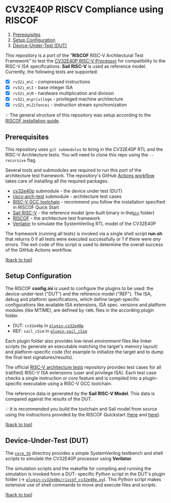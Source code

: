# CV32E40P RISCV Compliance using RISCOF

<!--
[![neorv32-riscof](https://img.shields.io/github/actions/workflow/status/stnolting/neorv32-riscof/main.yml?branch=main&longCache=true&style=flat-square&label=neorv32-riscof&logo=Github%20Actions&logoColor=fff)](https://github.com/stnolting/neorv32-riscof/actions/workflows/main.yml)
[![License](https://img.shields.io/github/license/stnolting/neorv32-riscof?longCache=true&style=flat-square&label=License)](https://github.com/stnolting/neorv32-riscof/blob/main/LICENSE)
[![Gitter](https://img.shields.io/badge/Chat-on%20gitter-4db797.svg?longCache=true&style=flat-square&logo=gitter&logoColor=e8ecef)](https://gitter.im/neorv32/community)
-->

1. [Prerequisites](#Prerequisites)
2. [Setup Configuration](#Setup-Configuration)
3. [Device-Under-Test (DUT)](#Device-Under-Test-DUT)

This repository is a port of the "**RISCOF** RISC-V Architectural Test Framework" to test the
[CV32E40P RISC-V Processor](https://github.com/openhwgroup/cv32e40p) for compatibility to the RISC-V ISA specifications.
**Sail RISC-V** is used as reference model.
Currently, the following tests are supported:

- [x] `rv32i_m\C` - compressed instructions
- [x] `rv32i_m\I` - base integer ISA
- [x] `rv32i_m\M` - hardware multiplication and division
- [x] `rv32i_m\privilege` - privileged machine architecture
- [x] `rv32i_m\Zifencei` - instruction stream synchronization

:bulb: The general structure of this repository was setup according to the
[RISCOF installation guide](https://riscof.readthedocs.io/en/stable/installation.html).


## Prerequisites

This repository uses `git submodules` to bring in the CV32E40P RTL and the RISC-V Architecture tests.
You will need to clone this repo using the `--recursive` flag.

Several tools and submodules are required to run this port of the architecture test framework. The repository's
GitHub [Actions workflow](https://github.com/stnolting/neorv32-riscof/blob/main/.github/workflows/main.yml)
takes care of installing all the required packages.

* [cv32e40p](https://github.com/stnolting/neorv32) submodule - the device under test (DUT)
* [riscv-arch-test](https://github.com/riscv-non-isa/riscv-arch-test) submodule - architecture test cases
* [RISC-V GCC toolchain](https://github.com/riscv/riscv-gnu-toolchain) - recommend you follow the installation specified in RISCOF Quick Start
* [Sail RISC-V](https://github.com/riscv/sail-riscv) - the reference model (pre-built binary in the[`bin`](https://github.com/stnolting/neorv32-riscof/tree/main/bin) folder)
* [RISCOF](https://github.com/riscv-software-src/riscof) - the architecture test framework
* [Verilator](https://github.com/verilator/verilator) to simulate the SystemVerilog RTL model of the CV32E40P

The framework (running all tests) is invoked via a single shell script **run.sh** that returns 0 if all tests were executed successfully or 1 if there were _any_ errors.
The exit code of this script is used to determine the overall success of the GitHub Actions workflow.

[[back to top](#CV32E40P-RISCV-Compliance-using-RISCOF)]


## Setup Configuration

The RISCOF **config.ini** is used to configure
the plugins to be used: the device-under-test ("DUT") and the reference model ("REF").
The ISA, debug and platform specifications, which define target-specific configurations like available ISA
extensions, ISA spec. versions and platform modules (like MTIME), are defined by `YAML` files in the according
plugin folder.

* DUT: `cv32e40p` in [`plugin-cv32e40p`](https://github.com/MikeOpenHWGroup/cv32e40p-riscof/tree/main/plugin-cv32e40p)
* REF: `sail_cSim` in [`plugin-sail_cSim`](https://github.com/MikeOpenHWGroup/cv32e40p-riscof/tree/main/plugin-sail_cSim)

Each plugin folder also provides low-level _environment_ files like linker scripts (to generate an executable
matching the target's memory layout) and platform-specific code (for example to initialize the target and
to dump the final test signatures/results).

The official [RISC-V architecture tests](https://github.com/riscv-non-isa/riscv-arch-test) repository
provides test cases for all (ratified) RISC-V ISA extensions (user and privilege ISA).
Each test case checks a single instruction or core feature and is compiled into a plugin-specific executable using a RISC-V GCC toolchain.

The reference data is generated by the **Sail RISC-V Model**.
This data is compared against the results of the DUT.
<!-- TODO:
The final test report is made available as CSS-flavored HTML file via the [GitHib actions artifact](https://github.com/OpenHWGroup/cv32e40p-riscof/actions).
-->

:bulb: It is recommended you build the toolchain and Sail model from source using the instructions provided by the RISCOF Quickstart
([here](https://riscof.readthedocs.io/en/stable/installation.html#install-riscv-gnu-toolchain) and
[here](https://riscof.readthedocs.io/en/stable/installation.html#install-plugin-models)).

[[back to top](#CV32E40P-RISCV-Compliance-using-RISCOF)]

## Device-Under-Test (DUT)

The [`core_tb`](https://github.com/MikeOpenHWGroup/cv32e40p-riscof/tree/main/sim) directroy provides a simple SystemVerilog testbench
and shell scripts to simulate the CV32E40P processor using **Verilator**.

The simulation scripts and the makefile for compiling and running the simulation is invoked from a DUT- specific Python script in the DUT's plugin folder
(-> [`plugin-cv32e40p/riscof_cv32e40p.py`](https://github.com/MikeOpenHWGroup/cv32e40p-riscof/blob/main/plugin-cv32e40p/riscof_cv32e40p.py)).
This Python script makes extensive use of shell commands to move and execute files and scripts.

[[back to top](#CV32E40P-RISCV-Compliance-using-RISCOF)]
